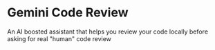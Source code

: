 # Gemini Code Review

An AI boosted assistant that helps you review your code locally before asking for real "human" code review
